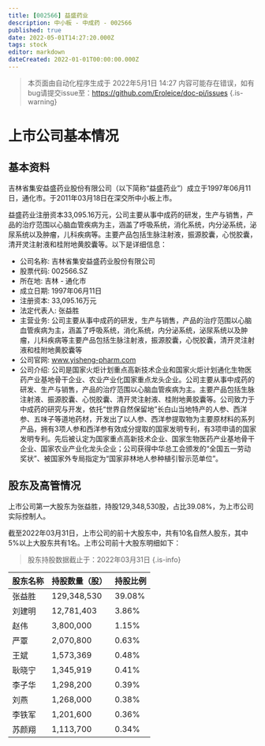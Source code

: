 ```yaml
---
title: [002566] 益盛药业
description: 中小板 - 中成药 - 002566
published: true
date: 2022-05-01T14:27:20.000Z
tags: stock
editor: markdown
dateCreated: 2022-01-01T00:00:00.000Z
---
```


> 本页面由自动化程序生成于 2022年5月1日 14:27
> 内容可能存在错误，如有bug请提交issue至：https://github.com/Eroleice/doc-pi/issues
{.is-warning}

# 上市公司基本情况

## 基本资料

吉林省集安益盛药业股份有限公司（以下简称“益盛药业”）成立于1997年06月11日，通化市。于2011年03月18日在深交所中小板上市。

益盛药业注册资本33,095.16万元，公司主要从事中成药的研发，生产与销售，产品的治疗范围以心脑血管疾病为主，涵盖了呼吸系统，消化系统，内分泌系统，泌尿系统以及肿瘤，儿科疾病等。主要产品包括生脉注射液，振源胶囊，心悦胶囊，清开灵注射液和桂附地黄胶囊等。以下是详细信息：

- 公司名称: 吉林省集安益盛药业股份有限公司
- 股票代码: 002566.SZ
- 所在地: 吉林 - 通化市
- 成立日期: 1997年06月11日
- 注册资本: 33,095.16万元
- 法定代表人: 张益胜
- 主营业务: 公司主要从事中成药的研发，生产与销售，产品的治疗范围以心脑血管疾病为主，涵盖了呼吸系统，消化系统，内分泌系统，泌尿系统以及肿瘤，儿科疾病等主要产品包括生脉注射液，振源胶囊，心悦胶囊，清开灵注射液和桂附地黄胶囊等
- 公司官网: www.yisheng-pharm.com
- 公司介绍: 公司是国家火炬计划重点高新技术企业和国家火炬计划通化生物医药产业基地骨干企业、农业产业化国家重点龙头企业。公司主要从事中成药的研发、生产与销售，产品的治疗范围以心脑血管疾病为主。主要产品包括生脉注射液、振源胶囊、心悦胶囊、清开灵注射液、桂附地黄胶囊等。公司致力于中成药的研究与开发，依托“世界自然保留地”长白山当地特产的人参、西洋参、五味子等道地药材，开发出了以人参、西洋参提取物为主要原材料的系列产品，拥有3项人参和西洋参有效成分提取的国家发明专利，有3项申请的国家发明专利。先后被认定为国家重点高新技术企业、国家生物医药产业基地骨干企业、国家农业产业化龙头企业；公司获得中华总工会颁发的“全国五一劳动奖状”、被国家外专局指定为“国家非林地人参种植引智示范单位”。


## 股东及高管情况

上市公司第一大股东为张益胜，持股129,348,530股，占比39.08%，为上市公司实际控制人。

截至2022年03月31日，上市公司的前十大股东中，共有10名自然人股东，其中5%以上大股东共有1名。上市公司前十大股东明细如下：

> 股东持股数据截止于：2022年03月31日
{.is-info}

| 股东名称 | 持股数量（股） | 持股比例 |
| --- | --- | --- |
| 张益胜 | 129,348,530 | 39.08% |
| 刘建明 | 12,781,403 | 3.86% |
| 赵伟 | 3,800,000 | 1.15% |
| 严覃 | 2,070,800 | 0.63% |
| 王斌 | 1,573,369 | 0.48% |
| 耿晓宁 | 1,345,919 | 0.41% |
| 李子华 | 1,298,200 | 0.39% |
| 刘燕 | 1,268,000 | 0.38% |
| 李铁军 | 1,201,600 | 0.36% |
| 苏颜翔 | 1,113,700 | 0.34% |




